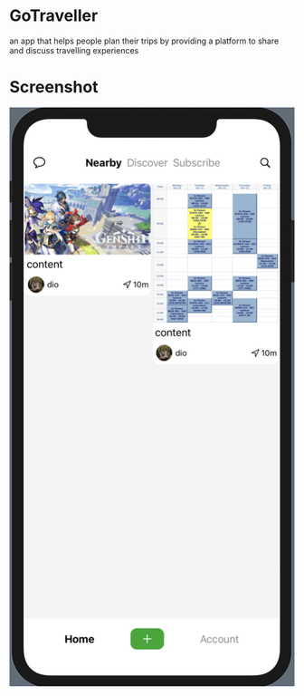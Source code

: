 # GoTraveller
an app that helps people plan their trips by providing a platform to share and discuss travelling experiences
 # Screenshot
 ![Image text](https://github.com/cyc0825/GoTraveller/blob/main/GoTraveller/screenshot.png)
